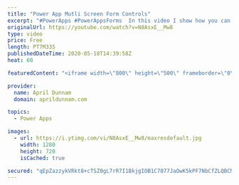 ```yaml
---
title: "Power App Mutli Screen Form Controls"
excerpt: "#PowerApps #PowerAppsForms  In this video I show how you can break out a form control over multiple screens. This helps provide a better User Experience by reducing scrolling."
originalUrl: https://youtube.com/watch?v=N8AsxE__Mw8
type: video
price: Free
length: PT7M33S
publishedDateTime: 2020-05-18T14:39:58Z
heat: 60

featuredContent: "<iframe width=\"800\" height=\"500\" frameborder=\"0\" src=\"https://www.youtube.com/embed/N8AsxE__Mw8\" allow=\"accelerometer; autoplay; encrypted-media; gyroscope; picture-in-picture\" allowfullscreen></iframe>"

provider:
  name: April Dunnam
  domain: aprildunnam.com

topics:
  - Power Apps

images:
  - url: https://i.ytimg.com/vi/N8AsxE__Mw8/maxresdefault.jpg
    width: 1280
    height: 720
    isCached: true

secured: "qEpZazzykVRkt8+cTSZ0gL7rR7I1BkjgIOB1C7077JaOwK5kPF7NbCfZLQBCMXReHQ/NVJ+IVNvnoiWmTH1p+0T7Z9yvKUAeP5cCs2t2LEaKOb3dbp4vrgFdTqzrRX1Bb4hY1j8KWiA78GurBCI9sSGNIj1ffzSc2fUi7AZGpY1fEofTuA7T7dnqZspLy3EIpd1x5QNiZ6tj3gWVNLXb5Q4Eri9Fkkj88xG6zEYejb75bdDfr/vt6w0ov5nKDGJaXuItwHbncA5Dd7MOSpC6cdm6r2+8El8o0SIrZ2sgYKKG9s4tc3Fp7Qw7es5KUyaAH6ZSq7Bn3Zig9nM04VrN4r2maG19JOMyj7NVE4pyts2phrHDOnlvUDgmeGQ1e923fNbOcWXdBqiXx4YhZfvTxCOyW7/x/eUrkt/+NiriPcY=;bNCk35XodpbCnXwez6odWw=="
---
```


